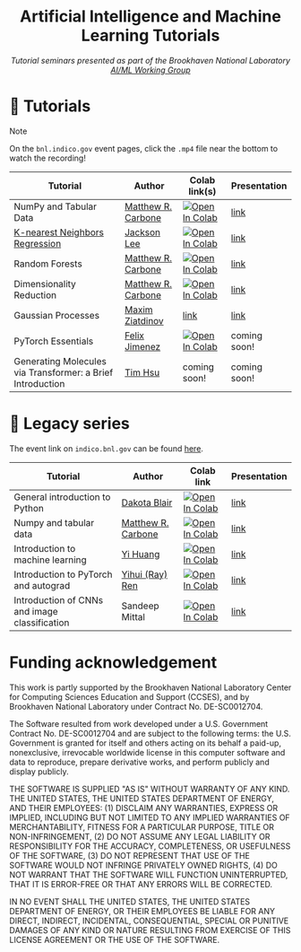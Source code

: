 <div align=center>

# Artificial Intelligence and Machine Learning Tutorials
  
_Tutorial seminars presented as part of the Brookhaven National Laboratory [AI/ML Working Group](https://www.bnl.gov/aiml/)_

</div>
  
# 📓 Tutorials

> [!note]
> On the `bnl.indico.gov` event pages, click the `.mp4` file near the bottom to watch the recording!

<div align=center>
  
| Tutorial                                                                      | Author                                                  | Colab link(s)                                                                                                                                                                                                                                                                                                                                                                                                                                                                                                                                                                                                                                     | Presentation                               |
|-------------------------------------------------------------------------------|---------------------------------------------------------|---------------------------------------------------------------------------------------------------------------------------------------------------------------------------------------------------------------------------------------------------------------------------------------------------------------------------------------------------------------------------------------------------------------------------------------------------------------------------------------------------------------------------------------------------------------------------------------------------------------------------------------------------|--------------------------------------------|
| NumPy and Tabular Data                                                        | [Matthew R. Carbone](https://github.com/matthewcarbone) | [![Open In Colab](https://colab.research.google.com/assets/colab-badge.svg)](https://colab.research.google.com/github/AIMLWG/AIML-tutorials/blob/master/notebooks/TabularData.ipynb)                                                                                                                                                                                                                                                                                                                                                                                                                                                      | [link](https://indico.bnl.gov/event/19191) |
| [K-nearest Neighbors Regression](https://github.com/JackieLee23/KNN-Tutorial) | [Jackson Lee](https://github.com/JackieLee23)           | [![Open In Colab](https://colab.research.google.com/assets/colab-badge.svg)](https://colab.research.google.com/github/JackieLee23/KNN-Tutorial/blob/b4ceffecac9fec0ad6cb94dc835cf2b96585bea6/KNN_tutorial.ipynb)                                                                                                                                                                                                                                                                                                                                                                                                                                  | [link](https://indico.bnl.gov/event/18154) |
| Random Forests                                                                | [Matthew R. Carbone](https://github.com/matthewcarbone) | [![Open In Colab](https://colab.research.google.com/assets/colab-badge.svg)](https://colab.research.google.com/github/AIMLWG/AIML-tutorials/blob/master/notebooks/RandomForests.ipynb)                                                                                                                                                                                                                                                                                                                                                                                                                                                    | [link](https://indico.bnl.gov/event/19192) |
| Dimensionality Reduction                                                      | [Matthew R. Carbone](https://github.com/matthewcarbone) | [![Open In Colab](https://colab.research.google.com/assets/colab-badge.svg)](https://colab.research.google.com/github/AIMLWG/AIML-tutorials/blob/master/notebooks/DimensionalityReduction.ipynb)                                                                                                                                                                                                                                                                                                                                                                                                                                          | [link](https://indico.bnl.gov/event/19685) |
| Gaussian Processes                                                            | [Maxim Ziatdinov](https://github.com/ziatdinovmax)      | [link](https://github.com/AIMLWG/AIML-tutorials/tree/master/notebooks/gpax_examples) | [link](https://indico.bnl.gov/event/19191) |
| PyTorch Essentials                                                            | [Felix Jimenez](https://felix-jimenez.com/)                                           | [![Open In Colab](https://colab.research.google.com/assets/colab-badge.svg)](https://colab.research.google.com/github/AIMLWG/AIML-tutorials/blob/master/notebooks/PyTorchEssentials.ipynb) | coming soon!                               |
| Generating Molecules via Transformer: a Brief Introduction                                                            | [Tim Hsu](https://github.com/tim-hsu)                                           | coming soon! | coming soon!                               |


</div>


# 💽 Legacy series

The event link on `indico.bnl.gov` can be found [here](https://indico.bnl.gov/event/13830/timetable/).

<div align=center>

| Tutorial  | Author | Colab link | Presentation |
| ------------- | ------------- | ------------- | ------------- |
| General introduction to Python  | [Dakota Blair](https://github.com/dakotablair) | [![Open In Colab](https://colab.research.google.com/assets/colab-badge.svg)](https://colab.research.google.com/github/matthewcarbone/AIML-tutorials/blob/master/notebooks/legacy/000_Python.ipynb)  | [link](https://indico.bnl.gov/event/13830/contributions/57339/attachments/38671/79556/0_introduction_to_Python.mp4) |
| Numpy and tabular data  | [Matthew R. Carbone](https://github.com/matthewcarbone) | [![Open In Colab](https://colab.research.google.com/assets/colab-badge.svg)](https://colab.research.google.com/github/matthewcarbone/AIML-tutorials/blob/master/notebooks/legacy/001_NumPy.ipynb) | [link](https://indico.bnl.gov/event/13830/contributions/57340/attachments/38721/79558/1_Numpy_and_tabular_data.mp4) |
| Introduction to machine learning | [Yi Huang](https://github.com/pphuangyi) | [![Open In Colab](https://colab.research.google.com/assets/colab-badge.svg)](https://colab.research.google.com/github/matthewcarbone/AIML-tutorials/blob/master/notebooks/legacy/002_introML.ipynb) | [link](https://indico.bnl.gov/event/13830/contributions/57341/attachments/38767/79559/2_ML.mp4) |
| Introduction to PyTorch and autograd | [Yihui (Ray) Ren](https://github.com/YHRen) | [![Open In Colab](https://colab.research.google.com/assets/colab-badge.svg)](https://colab.research.google.com/github/matthewcarbone/AIML-tutorials/blob/master/notebooks/legacy/003_PyTorch.ipynb) | [link](https://indico.bnl.gov/event/13830/contributions/57342/attachments/38803/79560/3_PyTorch.mp4) |
| Introduction of CNNs and image classification | Sandeep Mittal | [![Open In Colab](https://colab.research.google.com/assets/colab-badge.svg)](https://colab.research.google.com/github/matthewcarbone/AIML-tutorials/blob/master/notebooks/legacy/004_CNN.ipynb) | [link](https://indico.bnl.gov/event/13830/contributions/57343/attachments/38845/79561/4_CNN.mp4) |

</div>
  
# Funding acknowledgement

This work is partly supported by the Brookhaven National Laboratory Center for Computing Sciences Education and Support (CCSES), and by Brookhaven National Laboratory under Contract No. DE-SC0012704.

The Software resulted from work developed under a U.S. Government Contract No. DE-SC0012704 and are subject to the following terms: the U.S. Government is granted for itself and others acting on its behalf a paid-up, nonexclusive, irrevocable worldwide license in this computer software and data to reproduce, prepare derivative works, and perform publicly and display publicly.

THE SOFTWARE IS SUPPLIED "AS IS" WITHOUT WARRANTY OF ANY KIND. THE UNITED STATES, THE UNITED STATES DEPARTMENT OF ENERGY, AND THEIR EMPLOYEES: (1) DISCLAIM ANY WARRANTIES, EXPRESS OR IMPLIED, INCLUDING BUT NOT LIMITED TO ANY IMPLIED WARRANTIES OF MERCHANTABILITY, FITNESS FOR A PARTICULAR PURPOSE, TITLE OR NON-INFRINGEMENT, (2) DO NOT ASSUME ANY LEGAL LIABILITY OR RESPONSIBILITY FOR THE ACCURACY, COMPLETENESS, OR USEFULNESS OF THE SOFTWARE, (3) DO NOT REPRESENT THAT USE OF THE SOFTWARE WOULD NOT INFRINGE PRIVATELY OWNED RIGHTS, (4) DO NOT WARRANT THAT THE SOFTWARE WILL FUNCTION UNINTERRUPTED, THAT IT IS ERROR-FREE OR THAT ANY ERRORS WILL BE CORRECTED.

IN NO EVENT SHALL THE UNITED STATES, THE UNITED STATES DEPARTMENT OF ENERGY, OR THEIR EMPLOYEES BE LIABLE FOR ANY DIRECT, INDIRECT, INCIDENTAL, CONSEQUENTIAL, SPECIAL OR PUNITIVE DAMAGES OF ANY KIND OR NATURE RESULTING FROM EXERCISE OF THIS LICENSE AGREEMENT OR THE USE OF THE SOFTWARE.
